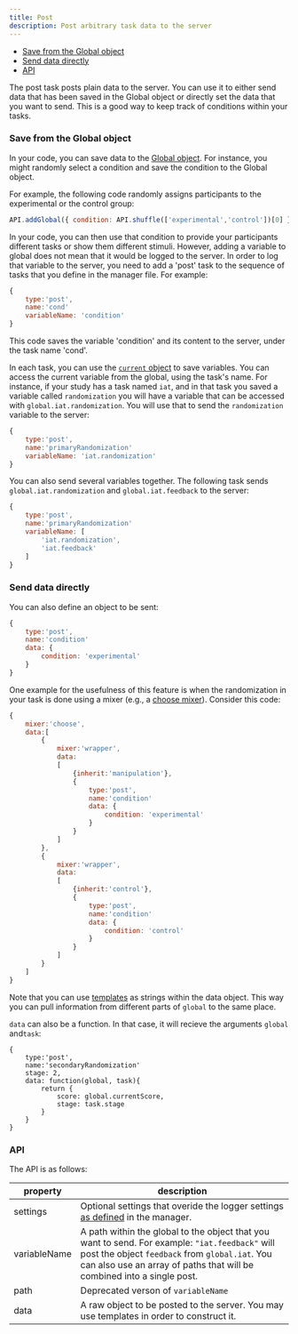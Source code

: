 ```yaml
---
title: Post
description: Post arbitrary task data to the server
---
```


- [Save from the Global object](#save-from-the-global-object)
- [Send data directly](#send-data-directly)
- [API](#api)

The post task posts plain data to the server. 
You can use it to either send data that has been saved in the Global object or directly set the data that you want to send.
This is a good way to keep track of conditions within your tasks.

### Save from the Global object
In your code, you can save data to the [Global object](../basics/variables.md#global). For instance, you might randomly select a condition and save the condition to the Global object.

For example, the following code randomly assigns participants to the experimental or the control group:
```javascript
API.addGlobal({ condition: API.shuffle(['experimental','control'])[0] });
```

In your code, you can then use that condition to provide your participants different tasks or show them different stimuli. However, adding a variable to global does not mean that it would be logged to the server. In order to log that variable to the server, you need to add a 'post' task to the sequence of tasks that you define in the manager file. For example:
```javascript
{
    type:'post',
    name:'cond'
    variableName: 'condition'
}
```
This code saves the variable 'condition' and its content to the server, under the task name 'cond'.

In each task, you can use the [`current` object](../basics/variables.md#the-task-object-current) to save variables. 
You can access the current variable from the global, using the task's name. For instance, if your study has a task named `iat`, and in that task you saved a variable called `randomization` you will have a variable that can be accessed with `global.iat.randomization`. You will use that to send the `randomization` variable to the server:

```javascript
{
    type:'post',
    name:'primaryRandomization'
    variableName: 'iat.randomization'
}
```

You can also send several variables together. 
The following task sends `global.iat.randomization` and `global.iat.feedback` to the server:

```javascript
{
    type:'post',
    name:'primaryRandomization'
    variableName: [
        'iat.randomization',
        'iat.feedback'
    ]
}
```

### Send data directly

You can also define an object to be sent:
```javascript
{
    type:'post',
    name:'condition'
    data: {
        condition: 'experimental'
    }
}
```
One example for the usefulness of this feature is when the randomization in your task is done using a mixer (e.g., a [choose mixer](../basics/mixer.md#choose)). Consider this code:

```javascript
{
    mixer:'choose',
    data:[
        {
            mixer:'wrapper',
            data: 
            [
                {inherit:'manipulation'},
                {
                    type:'post',
                    name:'condition'
                    data: {
                        condition: 'experimental'
                    }
                }
            ]
        },
        {
            mixer:'wrapper',
            data: 
            [
                {inherit:'control'},
                {
                    type:'post',
                    name:'condition'
                    data: {
                        condition: 'control'
                    }
                }
            ]
        }
    ]
}
```

Note that you can use [templates](../basics/templates.md) as strings within the data object.
This way you can pull information from different parts of `global` to the same place.


`data` can also be a function. In that case, it will recieve the arguments `global` and`task`:

```
{
    type:'post',
    name:'secondaryRandomization'
    stage: 2,
    data: function(global, task){
        return {
            score: global.currentScore,
            stage: task.stage
        }
    }
}
```

### API

The API is as follows:

property        | description
--------------- | ---------------------
settings        | Optional settings that overide the logger settings [as defined](./API.md#logger) in the manager.
variableName    | A path within the global to the object that you want to send. For example: `"iat.feedback"` will post the object `feedback` from `global.iat`. You can also use an array of paths that will be combined into a single post.
path            | Deprecated verson of `variableName`
data            | A raw object to be posted to the server. You may use templates in order to construct it.

